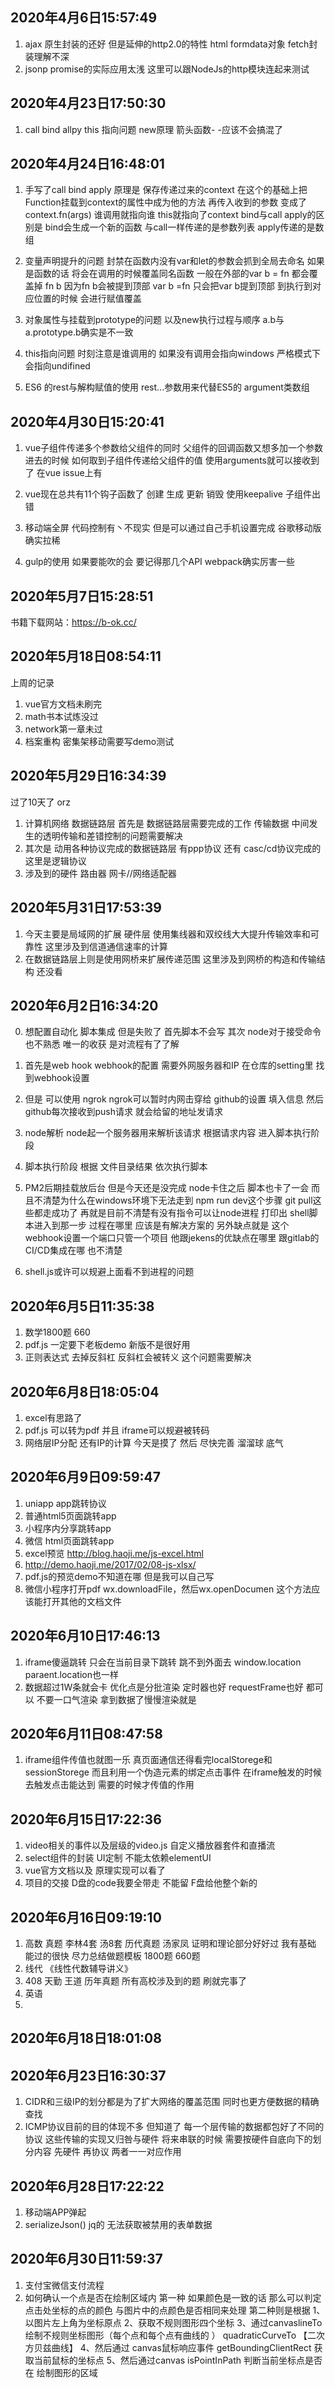 ##  2020年4月6日15:57:49
1. ajax 原生封装的还好 但是延伸的http2.0的特性 html formdata对象 fetch封装理解不深
2. jsonp promise的实际应用太浅 这里可以跟NodeJs的http模块连起来测试


## 2020年4月23日17:50:30
1. call bind allpy this 指向问题 new原理 箭头函数- -应该不会搞混了

## 2020年4月24日16:48:01
1. 手写了call bind apply 原理是 保存传递过来的context 在这个的基础上把Function挂载到context的属性中成为他的方法 再传入收到的参数 变成了 context.fn(args) 谁调用就指向谁 this就指向了context
bind与call apply的区别是 bind会生成一个新的函数 与call一样传递的是参数列表 apply传递的是数组
2. 变量声明提升的问题 封禁在函数内没有var和let的参数会抓到全局去命名 如果是函数的话 将会在调用的时候覆盖同名函数 一般在外部的var b = fn 都会覆盖掉 fn b  因为fn b会被提到顶部 var b =fn 只会把var b提到顶部 到执行到对应位置的时候 会进行赋值覆盖
3. 对象属性与挂载到prototype的问题 以及new执行过程与顺序
a.b与a.prototype.b确实是不一致
4. this指向问题
时刻注意是谁调用的 如果没有调用会指向windows 严格模式下会指向undifined

5. ES6 的rest与解构赋值的使用
rest...参数用来代替ES5的 argument类数组

## 2020年4月30日15:20:41
1. vue子组件传递多个参数给父组件的同时 父组件的回调函数又想多加一个参数进去的时候 如何取到子组件传递给父组件的值 使用arguments就可以接收到了 在vue issue上有

2. vue现在总共有11个钩子函数了 创建 生成 更新 销毁 使用keepalive 子组件出错

3. 移动端全屏 代码控制有丶不现实 但是可以通过自己手机设置完成 谷歌移动版确实拉稀

4. gulp的使用 如果要能吹的会 要记得那几个API webpack确实厉害一些

## 2020年5月7日15:28:51
书籍下载网站：https://b-ok.cc/

## 2020年5月18日08:54:11
上周的记录
1. vue官方文档未刷完
2. math书本试炼没过
3. network第一章未过
4. 档案重构 密集架移动需要写demo测试

## 2020年5月29日16:34:39
过了10天了 orz
1. 计算机网络 数据链路层 首先是 数据链路层需要完成的工作 传输数据 中间发生的透明传输和差错控制的问题需要解决
2. 其次是 动用各种协议完成的数据链路层 有ppp协议 还有 casc/cd协议完成的 这里是逻辑协议
3. 涉及到的硬件 路由器 网卡//网络适配器

## 2020年5月31日17:53:39
1. 今天主要是局域网的扩展 硬件层 使用集线器和双绞线大大提升传输效率和可靠性 这里涉及到信道通信速率的计算
2. 在数据链路层上则是使用网桥来扩展传递范围 这里涉及到网桥的构造和传输结构 还没看

## 2020年6月2日16:34:20
0. 想配置自动化 脚本集成  但是失败了 首先脚本不会写 其次 node对于接受命令也不熟悉 唯一的收获 是对流程有了了解
1. 首先是web hook  webhook的配置 需要外网服务器和IP 在仓库的setting里 找到webhook设置 
2. 但是 可以使用 ngrok ngrok可以暂时内网击穿给 github的设置 填入信息 然后 github每次接收到push请求 就会给留的地址发请求
3. node解析 node起一个服务器用来解析该请求 根据请求内容 进入脚本执行阶段
4. 脚本执行阶段 根据 文件目录结果 依次执行脚本
5. PM2后期挂载放后台
但是今天还是没完成 node卡住之后 脚本也卡了一会 而且不清楚为什么在windows环境下无法走到 npm run dev这个步骤 git pull这些都走成功了
再就是目前不清楚有没有指令可以让node进程 打印出 shell脚本进入到那一步 过程在哪里  应该是有解决方案的
另外缺点就是 这个webhook设置一个端口只管一个项目 他跟jekens的优缺点在哪里  跟gitlab的CI/CD集成在哪 也不清楚

6. shell.js或许可以规避上面看不到进程的问题

## 2020年6月5日11:35:38 
1. 数学1800题 660 
2. pdf.js 一定要下老板demo  新版不是很好用
3. 正则表达式 去掉反斜杠 反斜杠会被转义 这个问题需要解决

## 2020年6月8日18:05:04
1. excel有思路了
2. pdf.js 可以转为pdf 并且 iframe可以规避被转码
3. 网络层IP分配 还有IP的计算  今天是摸了 然后 尽快完善 溜溜球 底气

## 2020年6月9日09:59:47
1. uniapp app跳转协议
2. 普通html5页面跳转app
3. 小程序内分享跳转app
4. 微信 html页面跳转app
5. excel预览 http://blog.haoji.me/js-excel.html
6. http://demo.haoji.me/2017/02/08-js-xlsx/
7. pdf.js的预览demo不知道在哪 但是我可以自己写
8. 微信小程序打开pdf wx.downloadFile，然后wx.openDocumen 这个方法应该能打开其他的文档文件
## 2020年6月10日17:46:13
1. iframe傻逼跳转 只会在当前目录下跳转 跳不到外面去 window.location paraent.location也一样
2. 数据超过1W条就会卡 优化点是分批渲染 定时器也好 requestFrame也好 都可以 不要一口气渲染 拿到数据了慢慢渲染就是

## 2020年6月11日08:47:58
1. iframe组件传值也就图一乐 真页面通信还得看完localStorege和 sessionStorege 而且利用一个伪造元素的绑定点击事件 在iframe触发的时候 去触发点击能达到 需要的时候才传值的作用

## 2020年6月15日17:22:36
1. video相关的事件以及层级的video.js 自定义播放器套件和直播流
2. select组件的封装 UI定制 不能太依赖elementUI
3. vue官方文档以及 原理实现可以看了
4. 项目的交接 D盘的code我要全带走 不能留 F盘给他整个新的

## 2020年6月16日09:19:10
1. 高数 真题 李林4套 汤8套  历代真题 汤家凤 证明和理论部分好好过 我有基础 能过的很快 尽力总结做题模板
1800题 660题
2. 线代 《线性代数辅导讲义》
3. 408 天勤 王道 历年真题 所有高校涉及到的题 刷就完事了
4. 英语
5. 

## 2020年6月18日18:01:08


## 2020年6月23日16:30:37
1. CIDR和三级IP的划分都是为了扩大网络的覆盖范围 同时也更方便数据的精确查找
2. ICMP协议目前的目的体现不多 但知道了 每一个层传输的数据都包好了不同的协议  这些传输的实现又归咎与硬件 将来串联的时候 需要按硬件自底向下的划分内容 先硬件 再协议 两者一一对应作用

## 2020年6月28日17:22:22
1. 移动端APP弹起
2. serializeJson() jq的 无法获取被禁用的表单数据

## 2020年6月30日11:59:37
1. 支付宝微信支付流程 
2. 如何确认一个点是否在绘制区域内 第一种 如果颜色是一致的话 那么可以判定点击处坐标的点的颜色 与图片中的点颜色是否相同来处理 第二种则是根据
1、以图片左上角为坐标原点
2、获取不规则图形四个坐标
3、通过canvaslineTo 绘制不规则坐标图形（每个点和每个点有曲线的 ）
 quadraticCurveTo 【二次方贝兹曲线】
4、然后通过 canvas鼠标响应事件 getBoundingClientRect 获取当前鼠标的坐标点
5、然后通过canvas isPointInPath 判断当前坐标点是否在 绘制图形的区域
